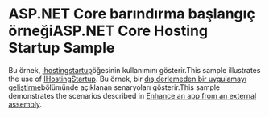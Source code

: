 # <a name="aspnet-core-hosting-startup-sample"></a><span data-ttu-id="7cf03-101">ASP.NET Core barındırma başlangıç örneği</span><span class="sxs-lookup"><span data-stu-id="7cf03-101">ASP.NET Core Hosting Startup Sample</span></span>

<span data-ttu-id="7cf03-102">Bu örnek, [ıhostingstartup](https://docs.microsoft.com/dotnet/api/microsoft.aspnetcore.hosting.ihostingstartup)öğesinin kullanımını gösterir.</span><span class="sxs-lookup"><span data-stu-id="7cf03-102">This sample illustrates the use of [IHostingStartup](https://docs.microsoft.com/dotnet/api/microsoft.aspnetcore.hosting.ihostingstartup).</span></span> <span data-ttu-id="7cf03-103">Bu örnek, bir [dış derlemeden bir uygulamayı geliştirme](https://docs.microsoft.com/aspnet/core/fundamentals/host/platform-specific-configuration)bölümünde açıklanan senaryoları gösterir.</span><span class="sxs-lookup"><span data-stu-id="7cf03-103">This sample demonstrates the scenarios described in [Enhance an app from an external assembly](https://docs.microsoft.com/aspnet/core/fundamentals/host/platform-specific-configuration).</span></span>
